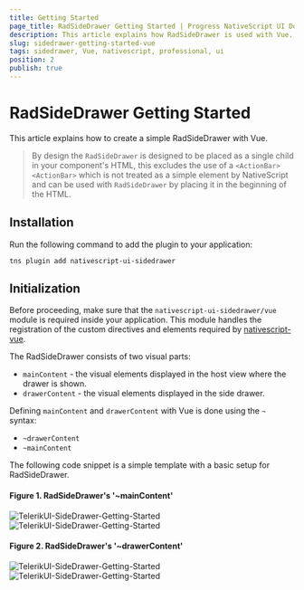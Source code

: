 ```yaml
---
title: Getting Started
page_title: RadSideDrawer Getting Started | Progress NativeScript UI Documentation
description: This article explains how RadSideDrawer is used with Vue.
slug: sidedrawer-getting-started-vue
tags: sidedrawer, Vue, nativescript, professional, ui
position: 2
publish: true
---
```


# RadSideDrawer Getting Started
This article explains how to create a simple RadSideDrawer with Vue.

> By design the `RadSideDrawer` is designed to be placed as a single child in your component's HTML, this excludes the use of a `<ActionBar><ActionBar>` which is not treated as a simple element by NativeScript and can be used with `RadSideDrawer` by placing it in the beginning of the HTML.

## Installation
Run the following command to add the plugin to your application:

```
tns plugin add nativescript-ui-sidedrawer
```

## Initialization
Before proceeding, make sure that the `nativescript-ui-sidedrawer/vue` module is required inside your application. This module handles the registration of the custom directives and elements required by [nativescript-vue](https://nativescript-vue.org/).

The RadSideDrawer consists of two visual parts:

- `mainContent` - the visual elements displayed in the host view where the drawer is shown.
- `drawerContent` - the visual elements displayed in the side drawer.

Defining `mainContent` and `drawerContent`  with Vue is done using the `~` syntax:

- `~drawerContent`
- `~mainContent`

The following code snippet is a simple template with a basic setup for RadSideDrawer.

<snippet id='sidedrawer-getting-started-vue'/>

#### Figure 1. RadSideDrawer's '~mainContent'
![TelerikUI-SideDrawer-Getting-Started](../../../ui/img/ns_ui/drawer-getting-started-ios-1.png "Side drawer main content on iOS.") ![TelerikUI-SideDrawer-Getting-Started](../../../ui/img/ns_ui/drawer-getting-started-android-1.png "Side drawer main content on Android.")


#### Figure 2. RadSideDrawer's '~drawerContent'
![TelerikUI-SideDrawer-Getting-Started](../../../ui/img/ns_ui/drawer-getting-started-ios-2.png "Drawer content on iOS.") ![TelerikUI-SideDrawer-Getting-Started](../../../ui/img/ns_ui/drawer-getting-started-android-2.png "Drawer content on Android.")
